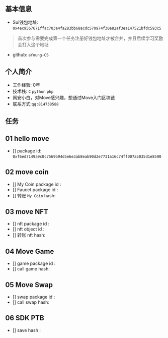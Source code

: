 ## 基本信息
- Sui钱包地址: `0x4ec9567671ffac703a4fa283bb68acdc570974f30e82af3ea147521bfdc593c5`
> 首次参与需要完成第一个任务注册好钱包地址才被合并，并且后续学习奖励会打入这个地址
- github: `aYoung-CS`

## 个人简介
- 工作经验: 0年
- 技术栈: `C` `python` `php`
- 网安小白，对Move感兴趣，想通过Move入门区块链
- 联系方式:`qq:814738588`

## 任务

##   01 hello move  
- [] package id: `0xf6ed7149a9c0c7569b94d5e6e3ab8eab90d2e7731a16c74ff007a5035d1e8590`

##   02 move coin
- [] My Coin package id : 
- [] Faucet package id : 
- [] 转账 `My Coin` hash:

##   03 move NFT
- [] nft package id :
- [] nft object id : 
- [] 转账 nft  hash:

##   04 Move Game
- [] game package id :
- [] call game hash:

##   05 Move Swap
- [] swap package id :
- [] call swap hash:

##   06 SDK PTB
- [] save hash :